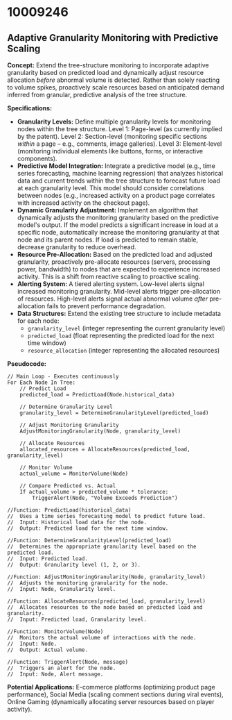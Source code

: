 # 10009246

## Adaptive Granularity Monitoring with Predictive Scaling

**Concept:** Extend the tree-structure monitoring to incorporate adaptive granularity based on predicted load and dynamically adjust resource allocation *before* abnormal volume is detected. Rather than solely reacting to volume spikes, proactively scale resources based on anticipated demand inferred from granular, predictive analysis of the tree structure.

**Specifications:**

*   **Granularity Levels:** Define multiple granularity levels for monitoring nodes within the tree structure. Level 1: Page-level (as currently implied by the patent). Level 2: Section-level (monitoring specific sections *within* a page – e.g., comments, image galleries). Level 3: Element-level (monitoring individual elements like buttons, forms, or interactive components).
*   **Predictive Model Integration:** Integrate a predictive model (e.g., time series forecasting, machine learning regression) that analyzes historical data and current trends within the tree structure to forecast future load at each granularity level.  This model should consider correlations between nodes (e.g., increased activity on a product page correlates with increased activity on the checkout page).
*   **Dynamic Granularity Adjustment:**  Implement an algorithm that dynamically adjusts the monitoring granularity based on the predictive model's output. If the model predicts a significant increase in load at a specific node, automatically increase the monitoring granularity at that node and its parent nodes. If load is predicted to remain stable, decrease granularity to reduce overhead.
*   **Resource Pre-Allocation:** Based on the predicted load and adjusted granularity, proactively pre-allocate resources (servers, processing power, bandwidth) to nodes that are expected to experience increased activity. This is a shift from reactive scaling to proactive scaling.
*   **Alerting System:** A tiered alerting system. Low-level alerts signal increased monitoring granularity. Mid-level alerts trigger pre-allocation of resources. High-level alerts signal actual abnormal volume *after* pre-allocation fails to prevent performance degradation.
*   **Data Structures:** Extend the existing tree structure to include metadata for each node:
    *   `granularity_level` (integer representing the current granularity level)
    *   `predicted_load` (float representing the predicted load for the next time window)
    *   `resource_allocation` (integer representing the allocated resources)

**Pseudocode:**

```
// Main Loop - Executes continuously
For Each Node In Tree:
    // Predict Load
    predicted_load = PredictLoad(Node.historical_data)

    // Determine Granularity Level
    granularity_level = DetermineGranularityLevel(predicted_load)

    // Adjust Monitoring Granularity
    AdjustMonitoringGranularity(Node, granularity_level)

    // Allocate Resources
    allocated_resources = AllocateResources(predicted_load, granularity_level)

    // Monitor Volume
    actual_volume = MonitorVolume(Node)

    // Compare Predicted vs. Actual
    If actual_volume > predicted_volume * tolerance:
        TriggerAlert(Node, "Volume Exceeds Prediction")

//Function: PredictLoad(historical_data)
//  Uses a time series forecasting model to predict future load.
//  Input: Historical load data for the node.
//  Output: Predicted load for the next time window.

//Function: DetermineGranularityLevel(predicted_load)
//  Determines the appropriate granularity level based on the predicted load.
//  Input: Predicted load.
//  Output: Granularity level (1, 2, or 3).

//Function: AdjustMonitoringGranularity(Node, granularity_level)
//  Adjusts the monitoring granularity for the node.
//  Input: Node, Granularity level.

//Function: AllocateResources(predicted_load, granularity_level)
//  Allocates resources to the node based on predicted load and granularity.
//  Input: Predicted load, Granularity level.

//Function: MonitorVolume(Node)
//  Monitors the actual volume of interactions with the node.
//  Input: Node.
//  Output: Actual volume.

//Function: TriggerAlert(Node, message)
//  Triggers an alert for the node.
//  Input: Node, Alert message.
```

**Potential Applications:** E-commerce platforms (optimizing product page performance), Social Media (scaling comment sections during viral events), Online Gaming (dynamically allocating server resources based on player activity).